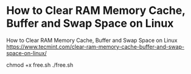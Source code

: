 # How to Clear RAM Memory Cache, Buffer and Swap Space on Linux
How to Clear RAM Memory Cache, Buffer and Swap Space on Linux
https://www.tecmint.com/clear-ram-memory-cache-buffer-and-swap-space-on-linux/

chmod +x free.sh
./free.sh
